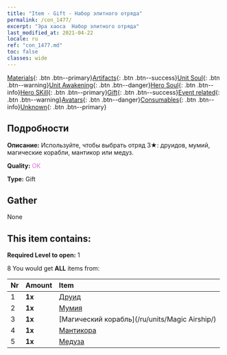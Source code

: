 ```yaml
---
title: "Item - Gift - Набор элитного отряда"
permalink: /con_1477/
excerpt: "Эра хаоса  Набор элитного отряда"
last_modified_at: 2021-04-22
locale: ru
ref: "con_1477.md"
toc: false
classes: wide
---
```

 [Materials](/ItemsRU/){: .btn .btn--primary}[Artifacts](/ItemsRU/Artifacts/){: .btn .btn--success}[Unit Soul](/ItemsRU/UnitSoul/){: .btn .btn--warning}[Unit Awakening](/ItemsRU/UnitAwakening/){: .btn .btn--danger}[Hero Soul](/ItemsRU/HeroSoul/){: .btn .btn--info}[Hero SKill](/ItemsRU/HeroSkill/){: .btn .btn--primary}[Gift](/ItemsRU/Gift/){: .btn .btn--success}[Event related](/ItemsRU/Events/){: .btn .btn--warning}[Avatars](/ItemsRU/Avatars/){: .btn .btn--danger}[Consumables](/ItemsRU/Consumables/){: .btn .btn--info}[Unknown](/ItemsRU/Unknown/){: .btn .btn--primary}

## Подробности
 **Описание:** Используйте, чтобы выбрать отряд 3★: друидов, мумий, магические корабли, мантикор или медуз.

 **Quality:** <span style="color: #DA70D6">OK</span>

 **Type:** Gift

## Gather

  None

## This item contains:

 **Required Level to open:** 1

 8 You would get **ALL** items  from:

  | Nr | Amount |     Item    |
  |:---|:-------|:------------|
  | 1 |  **1x** | [Друид](/ru/units/Druid/) |  | 
  | 2 |  **1x** | [Мумия](/ru/units/Mummy/) |  | 
  | 3 |  **1x** | [Магический корабль](/ru/units/Magic Airship/) |  | 
  | 4 |  **1x** | [Мантикора](/ru/units/Manticore/) |  | 
  | 5 |  **1x** | [Медуза](/ru/units/Medusa/) |  | 
